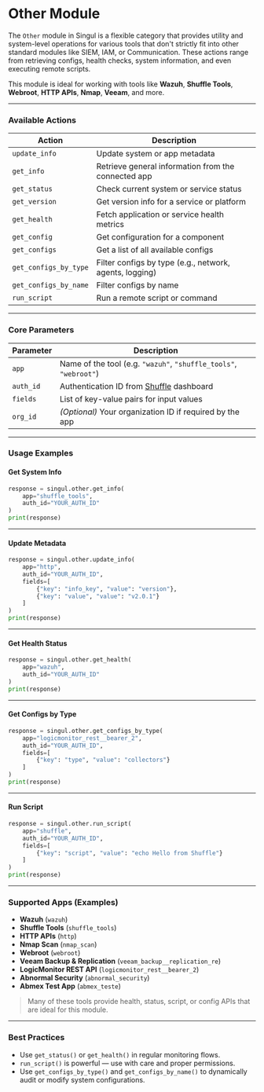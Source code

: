 # Other Module

The `Other` module in Singul is a flexible category that provides utility and system-level operations for various tools that don't strictly fit into other standard modules like SIEM, IAM, or Communication. These actions range from retrieving configs, health checks, system information, and even executing remote scripts.

This module is ideal for working with tools like **Wazuh**, **Shuffle Tools**, **Webroot**, **HTTP APIs**, **Nmap**, **Veeam**, and more.

***

### Available Actions

| Action                | Description                                             |
| --------------------- | ------------------------------------------------------- |
| `update_info`         | Update system or app metadata                           |
| `get_info`            | Retrieve general information from the connected app     |
| `get_status`          | Check current system or service status                  |
| `get_version`         | Get version info for a service or platform              |
| `get_health`          | Fetch application or service health metrics             |
| `get_config`          | Get configuration for a component                       |
| `get_configs`         | Get a list of all available configs                     |
| `get_configs_by_type` | Filter configs by type (e.g., network, agents, logging) |
| `get_configs_by_name` | Filter configs by name                                  |
| `run_script`          | Run a remote script or command                          |

***

### Core Parameters

| Parameter | Description                                                       |
| --------- | ----------------------------------------------------------------- |
| `app`     | Name of the tool (e.g. `"wazuh"`, `"shuffle_tools"`, `"webroot"`) |
| `auth_id` | Authentication ID from [Shuffle](https://shuffler.io/) dashboard  |
| `fields`  | List of key-value pairs for input values                          |
| `org_id`  | _(Optional)_ Your organization ID if required by the app          |

***

### Usage Examples

#### Get System Info

```python
response = singul.other.get_info(
    app="shuffle_tools",
    auth_id="YOUR_AUTH_ID"
)
print(response)
```

***

#### Update Metadata

```python
response = singul.other.update_info(
    app="http",
    auth_id="YOUR_AUTH_ID",
    fields=[
        {"key": "info_key", "value": "version"},
        {"key": "value", "value": "v2.0.1"}
    ]
)
print(response)
```

***

#### Get Health Status

```python
response = singul.other.get_health(
    app="wazuh",
    auth_id="YOUR_AUTH_ID"
)
print(response)
```

***

#### Get Configs by Type

```python
response = singul.other.get_configs_by_type(
    app="logicmonitor_rest__bearer_2",
    auth_id="YOUR_AUTH_ID",
    fields=[
        {"key": "type", "value": "collectors"}
    ]
)
print(response)
```

***

#### Run Script

```python
response = singul.other.run_script(
    app="shuffle",
    auth_id="YOUR_AUTH_ID",
    fields=[
        {"key": "script", "value": "echo Hello from Shuffle"}
    ]
)
print(response)
```

***

### Supported Apps (Examples)

* **Wazuh** (`wazuh`)
* **Shuffle Tools** (`shuffle_tools`)
* **HTTP APIs** (`http`)
* **Nmap Scan** (`nmap_scan`)
* **Webroot** (`webroot`)
* **Veeam Backup & Replication** (`veeam_backup__replication_re`)
* **LogicMonitor REST API** (`logicmonitor_rest__bearer_2`)
* **Abnormal Security** (`abnormal_security`)
* **Abmex Test App** (`abmex_teste`)

> Many of these tools provide health, status, script, or config APIs that are ideal for this module.

***

### Best Practices

* Use `get_status()` or `get_health()` in regular monitoring flows.
* `run_script()` is powerful — use with care and proper permissions.
* Use `get_configs_by_type()` and `get_configs_by_name()` to dynamically audit or modify system configurations.
